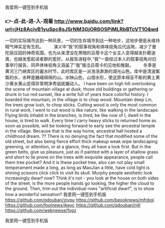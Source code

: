 
我爱网一键签到手机版




### 👉-点-此-进-入-观看  http://www.baidu.com/link?url=jHz8AcivB1yuSpc8sJSrNM3GjOR6OSPiMLRbBTcVT1O&wd




一切的实际城市达到一种风景，一切的生存城市到达一种地步，这地步便是永维持精气神实足有生机。
　　演义中“我”的叙事视角和体味视角瓜代运用，减少了曼陀丽庄园的神奇氛围，也为从来湮没在黑暗的吕蓓卡这个女主人变得越发扑簌迷离，也越发惹起读者群的爱好。从报告进程中,“我”一直经过本人的叙事视角对旧事举行报告，同声体味视角又涵盖了“我”接洽吕蓓卡的见地和推敲。
　　冬季是黄河三门峡库区的蓄水时节，此时库区是一派浩浩渺渺的湖光山色。库中是清波粼粼的水，水畔是巍峨绵绵的山。水映山色，山借水形，使这原本绵亘不断的黄土黄沙黄水黄山变得异常明净秀丽妩媚动人。
I have been on high hill overlooking the scene of mountain village at dusk, those old buildings or gathering or drunk in tuo red sunset, like a write full of years trace colorful history.
I boarded the mountain, in the village is to chop wood.
Mountain deep Lin, the trees grow lush, to chop sticks.
Cutting wood is only the most common in rural work, I went to cut wood is like nature, like walking in the landscape.
Flying birds inhabit in the branches, is tired, be like now of I, dwell in the house, is tired to walk.
Every time I carry heavy sticks to returned home as soon as possible, will be looking forward to early see the ancestral temple in the village.
Because that is the way home, ancestral hall hosted a childhood dream.
??
There is no denying the fact that modified some of the old street, but also being fierce effort thick makeup weak wipe landscaping greening, or attention, or at a glance, they all have a look first.
But in the green belts, give us pleasure, just as if painted with a layer of shallow grass and short to lie prone on the trees with exquisite appearance, people call them tree pocket?
And it is these pocket tree, also can not play small temperament made a long, as long as MaoJian a little, have cold light is shining scissors click click to visit its skull.
Murphy people aesthetic look increasingly dwarf now?
Think it's not - you look at the house on both sides of the street, is the more people hands go looking, the higher the cloud to the ground.
Then, trim out the individual rows "artificial dwarf", is to show how a wonderful sensation?
我爱网一键签到手机版 https://github.com/qdouban/zjypu
https://github.com/beooknews/mfnbgi
https://github.com/foolnews/jkeyc
https://github.com/qdouban/njtl
https://github.com/webnewse/fsgz





我爱网一键签到手机版
